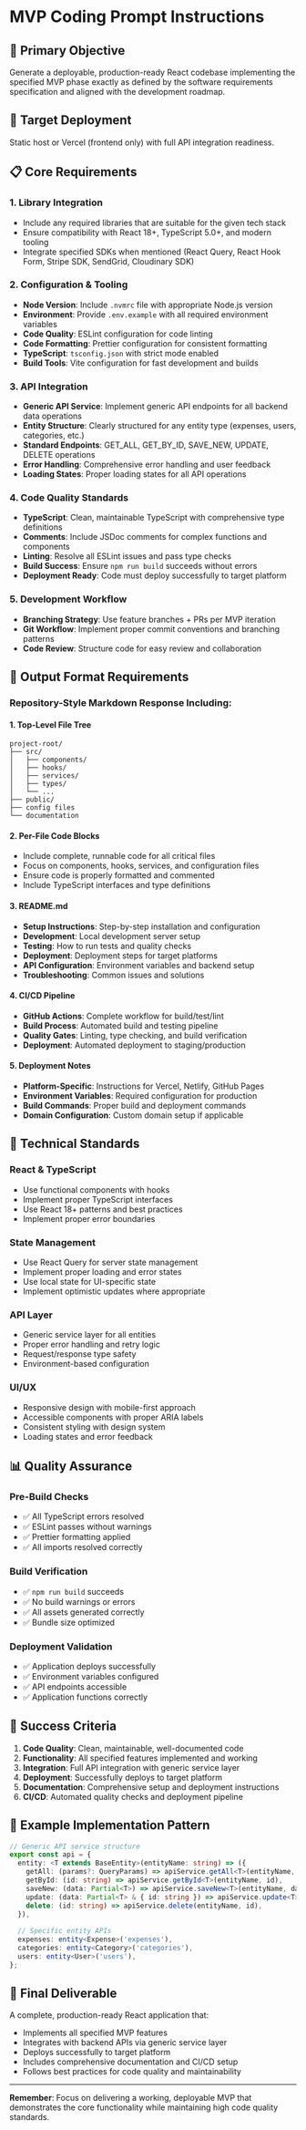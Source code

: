 # MVP Coding Prompt Instructions

## 🎯 **Primary Objective**
Generate a deployable, production-ready React codebase implementing the specified MVP phase exactly as defined by the software requirements specification and aligned with the development roadmap.

## 🚀 **Target Deployment**
Static host or Vercel (frontend only) with full API integration readiness.

## 📋 **Core Requirements**

### **1. Library Integration**
- Include any required libraries that are suitable for the given tech stack
- Ensure compatibility with React 18+, TypeScript 5.0+, and modern tooling
- Integrate specified SDKs when mentioned (React Query, React Hook Form, Stripe SDK, SendGrid, Cloudinary SDK)

### **2. Configuration & Tooling**
- **Node Version**: Include `.nvmrc` file with appropriate Node.js version
- **Environment**: Provide `.env.example` with all required environment variables
- **Code Quality**: ESLint configuration for code linting
- **Code Formatting**: Prettier configuration for consistent formatting
- **TypeScript**: `tsconfig.json` with strict mode enabled
- **Build Tools**: Vite configuration for fast development and builds

### **3. API Integration**
- **Generic API Service**: Implement generic API endpoints for all backend data operations
- **Entity Structure**: Clearly structured for any entity type (expenses, users, categories, etc.)
- **Standard Endpoints**: GET_ALL, GET_BY_ID, SAVE_NEW, UPDATE, DELETE operations
- **Error Handling**: Comprehensive error handling and user feedback
- **Loading States**: Proper loading states for all API operations

### **4. Code Quality Standards**
- **TypeScript**: Clean, maintainable TypeScript with comprehensive type definitions
- **Comments**: Include JSDoc comments for complex functions and components
- **Linting**: Resolve all ESLint issues and pass type checks
- **Build Success**: Ensure `npm run build` succeeds without errors
- **Deployment Ready**: Code must deploy successfully to target platform

### **5. Development Workflow**
- **Branching Strategy**: Use feature branches + PRs per MVP iteration
- **Git Workflow**: Implement proper commit conventions and branching patterns
- **Code Review**: Structure code for easy review and collaboration

## 📁 **Output Format Requirements**

### **Repository-Style Markdown Response Including:**

#### **1. Top-Level File Tree**
```
project-root/
├── src/
│   ├── components/
│   ├── hooks/
│   ├── services/
│   ├── types/
│   └── ...
├── public/
├── config files
└── documentation
```

#### **2. Per-File Code Blocks**
- Include complete, runnable code for all critical files
- Focus on components, hooks, services, and configuration files
- Ensure code is properly formatted and commented
- Include TypeScript interfaces and type definitions

#### **3. README.md**
- **Setup Instructions**: Step-by-step installation and configuration
- **Development**: Local development server setup
- **Testing**: How to run tests and quality checks
- **Deployment**: Deployment steps for target platforms
- **API Configuration**: Environment variables and backend setup
- **Troubleshooting**: Common issues and solutions

#### **4. CI/CD Pipeline**
- **GitHub Actions**: Complete workflow for build/test/lint
- **Build Process**: Automated build and testing pipeline
- **Quality Gates**: Linting, type checking, and build verification
- **Deployment**: Automated deployment to staging/production

#### **5. Deployment Notes**
- **Platform-Specific**: Instructions for Vercel, Netlify, GitHub Pages
- **Environment Variables**: Required configuration for production
- **Build Commands**: Proper build and deployment commands
- **Domain Configuration**: Custom domain setup if applicable

## 🔧 **Technical Standards**

### **React & TypeScript**
- Use functional components with hooks
- Implement proper TypeScript interfaces
- Use React 18+ patterns and best practices
- Implement proper error boundaries

### **State Management**
- Use React Query for server state management
- Implement proper loading and error states
- Use local state for UI-specific state
- Implement optimistic updates where appropriate

### **API Layer**
- Generic service layer for all entities
- Proper error handling and retry logic
- Request/response type safety
- Environment-based configuration

### **UI/UX**
- Responsive design with mobile-first approach
- Accessible components with proper ARIA labels
- Consistent styling with design system
- Loading states and error feedback

## 📊 **Quality Assurance**

### **Pre-Build Checks**
- ✅ All TypeScript errors resolved
- ✅ ESLint passes without warnings
- ✅ Prettier formatting applied
- ✅ All imports resolved correctly

### **Build Verification**
- ✅ `npm run build` succeeds
- ✅ No build warnings or errors
- ✅ All assets generated correctly
- ✅ Bundle size optimized

### **Deployment Validation**
- ✅ Application deploys successfully
- ✅ Environment variables configured
- ✅ API endpoints accessible
- ✅ Application functions correctly

## 🎯 **Success Criteria**

1. **Code Quality**: Clean, maintainable, well-documented code
2. **Functionality**: All specified features implemented and working
3. **Integration**: Full API integration with generic service layer
4. **Deployment**: Successfully deploys to target platform
5. **Documentation**: Comprehensive setup and deployment instructions
6. **CI/CD**: Automated quality checks and deployment pipeline

## 📝 **Example Implementation Pattern**

```typescript
// Generic API service structure
export const api = {
  entity: <T extends BaseEntity>(entityName: string) => ({
    getAll: (params?: QueryParams) => apiService.getAll<T>(entityName, params),
    getById: (id: string) => apiService.getById<T>(entityName, id),
    saveNew: (data: Partial<T>) => apiService.saveNew<T>(entityName, data),
    update: (data: Partial<T> & { id: string }) => apiService.update<T>(entityName, data),
    delete: (id: string) => apiService.delete(entityName, id),
  }),
  
  // Specific entity APIs
  expenses: entity<Expense>('expenses'),
  categories: entity<Category>('categories'),
  users: entity<User>('users'),
};
```

## 🚀 **Final Deliverable**

A complete, production-ready React application that:
- Implements all specified MVP features
- Integrates with backend APIs via generic service layer
- Deploys successfully to target platform
- Includes comprehensive documentation and CI/CD setup
- Follows best practices for code quality and maintainability

---

**Remember**: Focus on delivering a working, deployable MVP that demonstrates the core functionality while maintaining high code quality standards.
